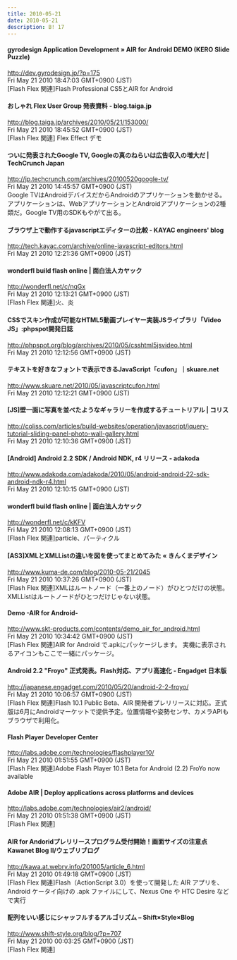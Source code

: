 ```yaml
---
title: 2010-05-21
date: 2010-05-21
description: B! 17
---
```


#### gyrodesign Application Development » AIR for Android DEMO (KERO Slide Puzzle)
http://dev.gyrodesign.jp/?p=175<br>
Fri May 21 2010 18:47:03 GMT+0900 (JST)<br>
[Flash Flex 関連]Flash Professional CS5とAIR for Android


#### おしゃれ Flex User Group 発表資料 - blog.taiga.jp
http://blog.taiga.jp/archives/2010/05/21/153000/<br>
Fri May 21 2010 18:45:52 GMT+0900 (JST)<br>
[Flash Flex 関連] Flex Effect デモ


#### ついに発表されたGoogle TV, Googleの真のねらいは広告収入の増大だ  |  TechCrunch Japan
http://jp.techcrunch.com/archives/20100520google-tv/<br>
Fri May 21 2010 14:45:57 GMT+0900 (JST)<br>
Google TVはAndroidデバイスだからAndroidのアプリケーションを動かせる。アプリケーションは、WebアプリケーションとAndroidアプリケーションの2種類だ。Google TV用のSDKもやがて出る。


#### ブラウザ上で動作するjavascriptエディターの比較 - KAYAC engineers' blog
http://tech.kayac.com/archive/online-javascript-editors.html<br>
Fri May 21 2010 12:21:36 GMT+0900 (JST)<br>


#### wonderfl build flash online | 面白法人カヤック
http://wonderfl.net/c/nqGx<br>
Fri May 21 2010 12:13:21 GMT+0900 (JST)<br>
[Flash Flex 関連]火、炎


#### CSSでスキン作成が可能なHTML5動画プレイヤー実装JSライブラリ「Video JS」:phpspot開発日誌
http://phpspot.org/blog/archives/2010/05/csshtml5jsvideo.html<br>
Fri May 21 2010 12:12:56 GMT+0900 (JST)<br>


#### テキストを好きなフォントで表示できるJavaScript「cufon」｜skuare.net
http://www.skuare.net/2010/05/javascriptcufon.html<br>
Fri May 21 2010 12:12:21 GMT+0900 (JST)<br>


####   [JS]壁一面に写真を並べたようなギャラリーを作成するチュートリアル | コリス
http://coliss.com/articles/build-websites/operation/javascript/jquery-tutorial-sliding-panel-photo-wall-gallery.html<br>
Fri May 21 2010 12:10:36 GMT+0900 (JST)<br>


#### [Android] Android 2.2 SDK / Android NDK, r4 リリース - adakoda
http://www.adakoda.com/adakoda/2010/05/android-android-22-sdk-android-ndk-r4.html<br>
Fri May 21 2010 12:10:15 GMT+0900 (JST)<br>


#### wonderfl build flash online | 面白法人カヤック
http://wonderfl.net/c/kKFV<br>
Fri May 21 2010 12:08:13 GMT+0900 (JST)<br>
[Flash Flex 関連]particle、パーティクル


#### [AS3]XMLとXMLListの違いを図を使ってまとめてみた « きんくまデザイン
http://www.kuma-de.com/blog/2010-05-21/2045<br>
Fri May 21 2010 10:37:26 GMT+0900 (JST)<br>
[Flash Flex 関連]XMLはルートノード（一番上のノード）がひとつだけの状態。XMLListはルートノードがひとつだけじゃない状態。


#### Demo -AIR for Android-
http://www.skt-products.com/contents/demo_air_for_android.html<br>
Fri May 21 2010 10:34:42 GMT+0900 (JST)<br>
[Flash Flex 関連]AIR for Android で.apkにパッケージします。 実機に表示されるアイコンもここで一緒にパッケージ。


#### Android 2.2 "Froyo" 正式発表。Flash対応、アプリ高速化 - Engadget 日本版
http://japanese.engadget.com/2010/05/20/android-2-2-froyo/<br>
Fri May 21 2010 10:06:57 GMT+0900 (JST)<br>
[Flash Flex 関連]Flash 10.1 Public Beta、AIR 開発者プレリリースに対応。正式版は6月にAndroidマーケットで提供予定。位置情報や姿勢センサ、カメラAPIもブラウザで利用化。


#### Flash Player Developer Center
http://labs.adobe.com/technologies/flashplayer10/<br>
Fri May 21 2010 01:51:55 GMT+0900 (JST)<br>
[Flash Flex 関連]Adobe Flash Player 10.1 Beta for Android (2.2) FroYo now available


#### Adobe AIR | Deploy applications across platforms and devices
http://labs.adobe.com/technologies/air2/android/<br>
Fri May 21 2010 01:51:38 GMT+0900 (JST)<br>
[Flash Flex 関連]


#### AIR for Andoridプレリリースプログラム受付開始！画面サイズの注意点  Kawanet Blog II/ウェブリブログ
http://kawa.at.webry.info/201005/article_6.html<br>
Fri May 21 2010 01:49:18 GMT+0900 (JST)<br>
[Flash Flex 関連]Flash（ActionScript 3.0）を使って開発した AIR アプリを、Android ケータイ向けの .apk ファイルにして、Nexus One や HTC Desire などで実行


####  配列をいい感じにシャッフルするアルゴリズム – Shift×Style×Blog
http://www.shift-style.org/blog/?p=707<br>
Fri May 21 2010 00:03:25 GMT+0900 (JST)<br>
[Flash Flex 関連]



